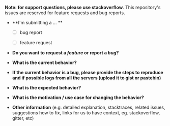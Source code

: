 **Note: for support questions, please use stackoverflow**. This repository's issues are reserved for feature requests and bug reports.

* **I'm submitting a ... **
  - [ ] bug report
  - [ ] feature request


* **Do you want to request a *feature* or report a *bug*?**



* **What is the current behavior?**



* **If the current behavior is a bug, please provide the steps to reproduce and if possible logs from all the servers (upload it to gist or pastebin)**



* **What is the expected behavior?**



* **What is the motivation / use case for changing the behavior?**



* **Other information** (e.g. detailed explanation, stacktraces, related issues, suggestions how to fix, links for us to have context, eg. stackoverflow, gitter, etc)
